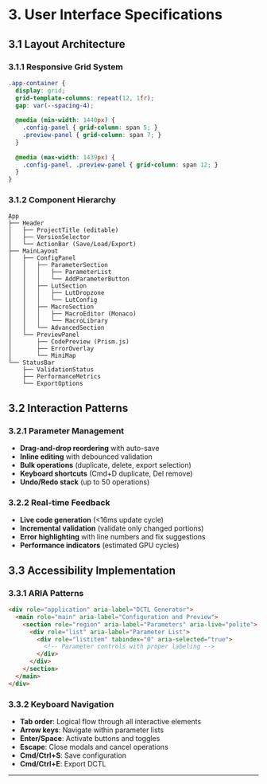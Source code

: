 # 3. User Interface Specifications

## 3.1 Layout Architecture

### 3.1.1 Responsive Grid System
```scss
.app-container {
  display: grid;
  grid-template-columns: repeat(12, 1fr);
  gap: var(--spacing-4);
  
  @media (min-width: 1440px) {
    .config-panel { grid-column: span 5; }
    .preview-panel { grid-column: span 7; }
  }
  
  @media (max-width: 1439px) {
    .config-panel, .preview-panel { grid-column: span 12; }
  }
}
```

### 3.1.2 Component Hierarchy
```
App
├── Header
│   ├── ProjectTitle (editable)
│   ├── VersionSelector
│   └── ActionBar (Save/Load/Export)
├── MainLayout
│   ├── ConfigPanel
│   │   ├── ParameterSection
│   │   │   ├── ParameterList
│   │   │   └── AddParameterButton
│   │   ├── LutSection
│   │   │   ├── LutDropzone
│   │   │   └── LutConfig
│   │   ├── MacroSection
│   │   │   ├── MacroEditor (Monaco)
│   │   │   └── MacroLibrary
│   │   └── AdvancedSection
│   └── PreviewPanel
│       ├── CodePreview (Prism.js)
│       ├── ErrorOverlay
│       └── MiniMap
└── StatusBar
    ├── ValidationStatus
    ├── PerformanceMetrics
    └── ExportOptions
```

## 3.2 Interaction Patterns

### 3.2.1 Parameter Management
- **Drag-and-drop reordering** with auto-save
- **Inline editing** with debounced validation
- **Bulk operations** (duplicate, delete, export selection)
- **Keyboard shortcuts** (Cmd+D duplicate, Del remove)
- **Undo/Redo stack** (up to 50 operations)

### 3.2.2 Real-time Feedback
- **Live code generation** (<16ms update cycle)
- **Incremental validation** (validate only changed portions)
- **Error highlighting** with line numbers and fix suggestions
- **Performance indicators** (estimated GPU cycles)

## 3.3 Accessibility Implementation

### 3.3.1 ARIA Patterns
```html
<div role="application" aria-label="DCTL Generator">
  <main role="main" aria-label="Configuration and Preview">
    <section role="region" aria-label="Parameters" aria-live="polite">
      <div role="list" aria-label="Parameter List">
        <div role="listitem" tabindex="0" aria-selected="true">
          <!-- Parameter controls with proper labeling -->
        </div>
      </div>
    </section>
  </main>
</div>
```

### 3.3.2 Keyboard Navigation
- **Tab order**: Logical flow through all interactive elements
- **Arrow keys**: Navigate within parameter lists
- **Enter/Space**: Activate buttons and toggles
- **Escape**: Close modals and cancel operations
- **Cmd/Ctrl+S**: Save configuration
- **Cmd/Ctrl+E**: Export DCTL

---
